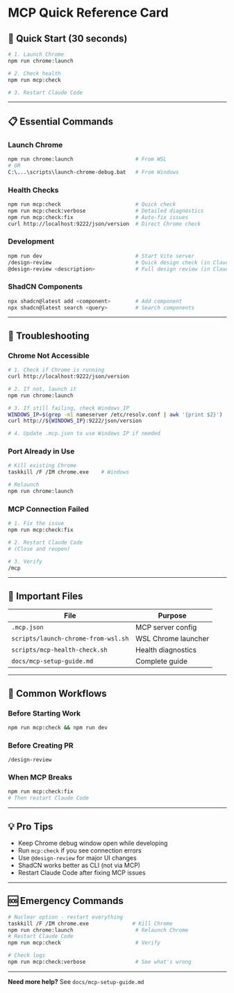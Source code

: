 # MCP Quick Reference Card

## 🚀 Quick Start (30 seconds)

```bash
# 1. Launch Chrome
npm run chrome:launch

# 2. Check health
npm run mcp:check

# 3. Restart Claude Code
```

---

## 📋 Essential Commands

### Launch Chrome
```bash
npm run chrome:launch                    # From WSL
# OR
C:\...\scripts\launch-chrome-debug.bat   # From Windows
```

### Health Checks
```bash
npm run mcp:check                        # Quick check
npm run mcp:check:verbose                # Detailed diagnostics
npm run mcp:check:fix                    # Auto-fix issues
curl http://localhost:9222/json/version  # Direct Chrome check
```

### Development
```bash
npm run dev                              # Start Vite server
/design-review                           # Quick design check (in Claude)
@design-review <description>             # Full design review (in Claude)
```

### ShadCN Components
```bash
npx shadcn@latest add <component>        # Add component
npx shadcn@latest search <query>         # Search components
```

---

## 🔧 Troubleshooting

### Chrome Not Accessible
```bash
# 1. Check if Chrome is running
curl http://localhost:9222/json/version

# 2. If not, launch it
npm run chrome:launch

# 3. If still failing, check Windows IP
WINDOWS_IP=$(grep -m1 nameserver /etc/resolv.conf | awk '{print $2}')
curl http://${WINDOWS_IP}:9222/json/version

# 4. Update .mcp.json to use Windows IP if needed
```

### Port Already in Use
```bash
# Kill existing Chrome
taskkill /F /IM chrome.exe    # Windows

# Relaunch
npm run chrome:launch
```

### MCP Connection Failed
```bash
# 1. Fix the issue
npm run mcp:check:fix

# 2. Restart Claude Code
# (Close and reopen)

# 3. Verify
/mcp
```

---

## 📁 Important Files

| File | Purpose |
|------|---------|
| `.mcp.json` | MCP server config |
| `scripts/launch-chrome-from-wsl.sh` | WSL Chrome launcher |
| `scripts/mcp-health-check.sh` | Health diagnostics |
| `docs/mcp-setup-guide.md` | Complete guide |

---

## 🎯 Common Workflows

### Before Starting Work
```bash
npm run mcp:check && npm run dev
```

### Before Creating PR
```
/design-review
```

### When MCP Breaks
```bash
npm run mcp:check:fix
# Then restart Claude Code
```

---

## 💡 Pro Tips

- Keep Chrome debug window open while developing
- Run `mcp:check` if you see connection errors
- Use `@design-review` for major UI changes
- ShadCN works better as CLI (not via MCP)
- Restart Claude Code after fixing MCP issues

---

## 🆘 Emergency Commands

```bash
# Nuclear option - restart everything
taskkill /F /IM chrome.exe              # Kill Chrome
npm run chrome:launch                    # Relaunch Chrome
# Restart Claude Code
npm run mcp:check                        # Verify

# Check logs
npm run mcp:check:verbose                # See what's wrong
```

---

**Need more help?** See `docs/mcp-setup-guide.md`
